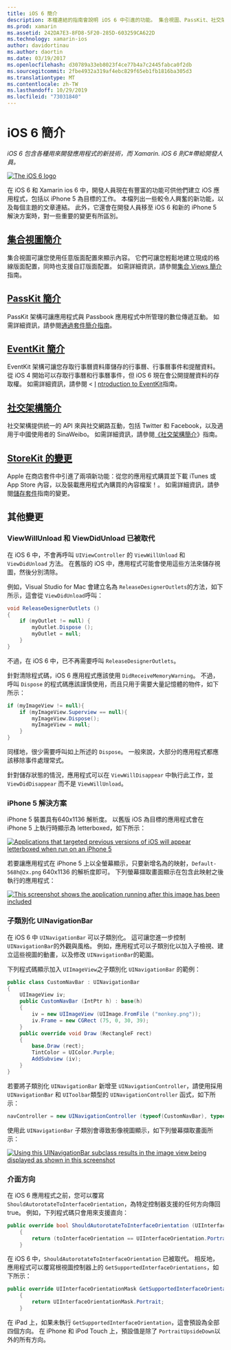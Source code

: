 ```yaml
---
title: iOS 6 簡介
description: 本檔連結的指南會說明 iOS 6 中引進的功能。 集合視圖、PassKit、社交架構和 StoreKit 的變更全都討論過。
ms.prod: xamarin
ms.assetid: 242DA7E3-8FD8-5F20-285D-603259CA622D
ms.technology: xamarin-ios
author: davidortinau
ms.author: daortin
ms.date: 03/19/2017
ms.openlocfilehash: d30789a33eb8023f4ce77b4a7c2445fabca0f2db
ms.sourcegitcommit: 2fbe4932a319af4ebc829f65eb1fb1816ba305d3
ms.translationtype: MT
ms.contentlocale: zh-TW
ms.lasthandoff: 10/29/2019
ms.locfileid: "73031840"
---
```

# <a name="introduction-to-ios-6"></a>iOS 6 簡介

_iOS 6 包含各種用來開發應用程式的新技術，而 Xamarin. iOS 6 則C#帶給開發人員。_

[![](images/ios6-large.jpg "The iOS 6 logo")](images/ios6-large.jpg#lightbox)

在 iOS 6 和 Xamarin ios 6 中，開發人員現在有豐富的功能可供他們建立 iOS 應用程式，包括以 iPhone 5 為目標的工作。
本檔列出一些較令人興奮的新功能，以及每個主題的文章連結。 此外，它還會在開發人員移至 iOS 6 和新的 iPhone 5 解決方案時，對一些重要的變更有所區別。

## <a name="introduction-to-collection-viewsiosuser-interfacecontrolsuicollectionviewmd"></a>[集合視圖簡介](~/ios/user-interface/controls/uicollectionview.md)

集合視圖可讓您使用任意版面配置來顯示內容。 它們可讓您輕鬆地建立現成的格線版面配置，同時也支援自訂版面配置。 如需詳細資訊，請參閱[集合 Views 簡介](~/ios/user-interface/controls/uicollectionview.md) [](~/ios/user-interface/controls/uicollectionview.md)指南。

## <a name="introduction-to-passkitiosplatformpasskitmd"></a>[PassKit 簡介](~/ios/platform/passkit.md)

PassKit 架構可讓應用程式與 Passbook 應用程式中所管理的數位傳遞互動。 如需詳細資訊，請參閱[通過套件簡介指南](~/ios/platform/passkit.md)。

## <a name="introduction-to-eventkitiosplatformeventkitmd"></a>[EventKit 簡介](~/ios/platform/eventkit.md)

EventKit 架構可讓您存取行事曆資料庫儲存的行事曆、行事曆事件和提醒資料。 從 iOS 4 開始可以存取行事曆和行事曆事件，但 iOS 6 現在會公開提醒資料的存取權。 如需詳細資訊，請參閱 < [I](~/ios/platform/eventkit.md) [ntroduction to EventKit](~/ios/platform/eventkit.md)指南。

## <a name="introduction-to-the-social-frameworkiosplatformsocial-frameworkmd"></a>[社交架構簡介](~/ios/platform/social-framework.md)

社交架構提供統一的 API 來與社交網路互動，包括 Twitter 和 Facebook，以及適用于中國使用者的 SinaWeibo。 如需詳細資訊，請參閱[《社交架構簡介](~/ios/platform/social-framework.md)》指南。

## <a name="changes-to-storekitchanges-to-storekitmd"></a>[StoreKit 的變更](changes-to-storekit.md)

Apple 在商店套件中引進了兩項新功能：從您的應用程式購買並下載 iTunes 或 App Store 內容，以及裝載應用程式內購買的內容檔案！。 如需詳細資訊，請參閱[儲存套件](changes-to-storekit.md)指南的變更。

## <a name="other-changes"></a>其他變更

### <a name="viewwillunload-and-viewdidunload-deprecated"></a>ViewWillUnload 和 ViewDidUnload 已被取代

在 iOS 6 中，不會再呼叫 `UIViewController` 的 `ViewWillUnload` 和 `ViewDidUnload` 方法。 在舊版的 iOS 中，應用程式可能會使用這些方法來儲存視圖，然後分別清除。

例如，Visual Studio for Mac 會建立名為 `ReleaseDesignerOutlets`的方法，如下所示，這會從 `ViewDidUnload`呼叫：

```csharp
void ReleaseDesignerOutlets ()
{
    if (myOutlet != null) {
        myOutlet.Dispose ();
        myOutlet = null;
    }
}
```

不過，在 iOS 6 中，已不再需要呼叫 `ReleaseDesignerOutlets`。   

針對清除程式碼，iOS 6 應用程式應該使用 `DidReceiveMemoryWarning`。 不過，呼叫 `Dispose` 的程式碼應該謹慎使用，而且只用于需要大量記憶體的物件，如下所示：

```csharp
if (myImageView != null){
    if (myImageView.Superview == null){
        myImageView.Dispose();
        myImageView = null;
    }
}
```

同樣地，很少需要呼叫如上所述的 `Dispose`。 一般來說，大部分的應用程式都應該移除事件處理常式。

針對儲存狀態的情況，應用程式可以在 `ViewWillDisappear` 中執行此工作，並 `ViewDidDisappear` 而不是 `ViewWillUnload`。

### <a name="iphone-5-resolution"></a>iPhone 5 解決方案

iPhone 5 裝置具有640x1136 解析度。 以舊版 iOS 為目標的應用程式會在 iPhone 5 上執行時顯示為 letterboxed，如下所示：

 [![](images/01-letterboxed.png "Applications that targeted previous versions of iOS will appear letterboxed when run on an iPhone 5")](images/01-letterboxed.png#lightbox)

若要讓應用程式在 iPhone 5 上以全螢幕顯示，只要新增名為的映射，`Default-568h@2x.png` 640x1136 的解析度即可。 下列螢幕擷取畫面顯示在包含此映射之後執行的應用程式：

 [![](images/02-fullscreen.png "This screenshot shows the application running after this image has been included")](images/02-fullscreen.png#lightbox)

### <a name="subclassing-uinavigationbar"></a>子類別化 UINavigationBar

在 iOS 6 中 `UINavigationBar` 可以子類別化。 這可讓您進一步控制 `UINavigationBar`的外觀與風格。 例如，應用程式可以子類別化以加入子檢視、建立這些視圖的動畫，以及修改 `UINavigationBar`的範圍。

下列程式碼顯示加入 `UIImageView`之子類別化 `UINavigationBar` 的範例：

```csharp
public class CustomNavBar : UINavigationBar
{
    UIImageView iv;
    public CustomNavBar (IntPtr h) : base(h)
    {
        iv = new UIImageView (UIImage.FromFile ("monkey.png"));
        iv.Frame = new CGRect (75, 0, 30, 39);
    }
    public override void Draw (RectangleF rect)
    {
        base.Draw (rect);
        TintColor = UIColor.Purple;
        AddSubview (iv);
    }
}
```

若要將子類別化 `UINavigationBar` 新增至 `UINavigationController`，請使用採用 `UINavigationBar` 和 `UIToolbar`類型的 `UINavigationController` 函式，如下所示：

```csharp
navController = new UINavigationController (typeof(CustomNavBar), typeof(UIToolbar));
```

使用此 `UINavigationBar` 子類別會導致影像視圖顯示，如下列螢幕擷取畫面所示：

 [![](images/03-navbar.png "Using this UINavigationBar subclass results in the image view being displayed as shown in this screenshot")](images/03-navbar.png#lightbox)

### <a name="interface-orientation"></a>介面方向

在 iOS 6 應用程式之前，您可以覆寫 `ShouldAutorotateToInterfaceOrientation`，為特定控制器支援的任何方向傳回 true。 例如，下列程式碼只會用來支援直向：

```csharp
public override bool ShouldAutorotateToInterfaceOrientation (UIInterfaceOrientation toInterfaceOrientation)
    {
        return (toInterfaceOrientation == UIInterfaceOrientation.Portrait);
    }
```

在 iOS 6 中，`ShouldAutorotateToInterfaceOrientation` 已被取代。
相反地，應用程式可以覆寫根視圖控制器上的 `GetSupportedInterfaceOrientations`，如下所示：

```csharp
public override UIInterfaceOrientationMask GetSupportedInterfaceOrientations ()
    {
        return UIInterfaceOrientationMask.Portrait;
    }
```

在 iPad 上，如果未執行 `GetSupportedInterfaceOrientation`，這會預設為全部四個方向。 在 iPhone 和 iPod Touch 上，預設值是除了 `PortraitUpsideDown`以外的所有方向。
